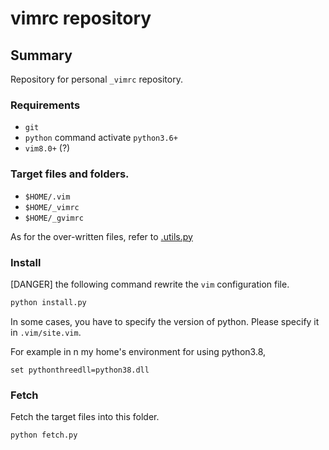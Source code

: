 # vimrc repository

## Summary

Repository for personal `_vimrc` repository.    

### Requirements

* `git`   
* `python` command activate `python3.6+ `
* `vim8.0+` (?)   


### Target files and folders. 
* `$HOME/.vim` 
* `$HOME/_vimrc` 
* `$HOME/_gvimrc`

As for the over-written files, refer to [.utils.py](./utils.py)   


### Install

[DANGER] the following command rewrite the `vim` configuration file.
```bat
python install.py
```
In some cases, you have to specify the version of python.
Please specify it in `.vim/site.vim`.

For example in n my home's environment for using python3.8,  

```
set pythonthreedll=python38.dll
```

### Fetch

Fetch the target files into this folder. 

```bat
python fetch.py
```
